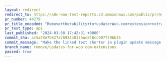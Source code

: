 ```yaml
---
layout: redirect
redirect_to: https://a8c-woo-test-reports.s3.amazonaws.com/public/pr/44279/api/index.html
pr_number: 44279
pr_title_encoded: "Remove+the+ability+to+update+Woo.com+extension+not+available+in+WP.org+plugin+directory"
pr_test_type: api
last_published: "2024-03-08 17:42:31 +0000"
commit_sha: ac5a78e7b827a269344017bac848cc007f796b45
commit_message: "Make the linked text shorter in plugin update message."
branch_name: remove/updates-for-woo.com-extensions
passed: true
---
```


